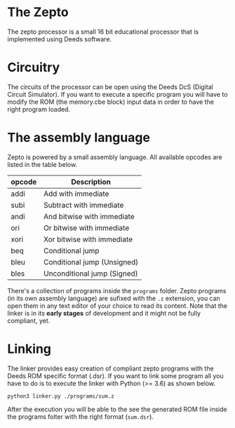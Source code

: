 # The Zepto

The zepto processor is a small 16 bit educational processor that is implemented using Deeds software.

# Circuitry

The circuits of the processor can be open using the Deeds DcS (Digital Circuit
Simulator). If you want to execute a specific program you will have to modify
the ROM (the memory.cbe block) input data in order to have the right program
loaded.

# The assembly language

Zepto is powered by a small assembly language. All available opcodes are listed
in the table below.

| opcode | Description                  |
| ------ | ---------------------------  |
| addi   | Add with immediate           |
| subi   | Subtract with immediate      |
| andi   | And bitwise with immediate   |
| ori    | Or bitwise with immediate    |
| xori   | Xor bitwise with immediate   |
| beq    | Conditional jump             |
| bleu   | Conditional jump (Unsigned)  |
| bles   | Unconditional jump (Signed)  |

There's a collection of programs inside the `programs` folder. Zepto programs
(in its own assembly language) are sufixed with the `.z` extension, you can open
them in any text editor of your choice to read its content. Note that the linker
is in its **early stages** of development and it might not be fully compliant,
yet.

# Linking

The linker provides easy creation of compliant zepto programs with the Deeds
ROM specific format (.dsr). If you want to link some program all you have to do
is to execute the linker with Python (>= 3.6) as shown below.

```
python3 linker.py ./programs/sum.z
```

After the execution you will be able to the see the generated ROM file inside
the programs folter with the right format (`sum.dsr`).




